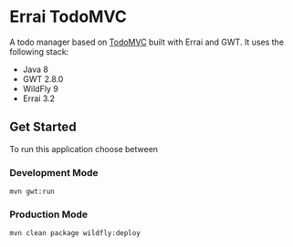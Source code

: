 # Errai TodoMVC

A todo manager based on [TodoMVC](http://todomvc.com/) built with Errai and GWT. It uses the following stack:

- Java 8
- GWT 2.8.0
- WildFly 9
- Errai 3.2

## Get Started 

To run this application choose between 

### Development Mode

    mvn gwt:run

### Production Mode

    mvn clean package wildfly:deploy
